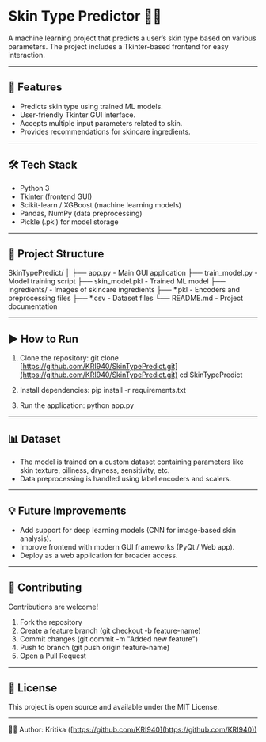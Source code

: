 
# Skin Type Predictor 🧴✨

A machine learning project that predicts a user’s skin type based on various parameters. The project includes a Tkinter-based frontend for easy interaction.

---

## 🚀 Features

* Predicts skin type using trained ML models.
* User-friendly Tkinter GUI interface.
* Accepts multiple input parameters related to skin.
* Provides recommendations for skincare ingredients.

---

## 🛠️ Tech Stack

* Python 3
* Tkinter (frontend GUI)
* Scikit-learn / XGBoost (machine learning models)
* Pandas, NumPy (data preprocessing)
* Pickle (.pkl) for model storage

---

## 📂 Project Structure

SkinTypePredict/
│
├── app.py                  - Main GUI application
├── train\_model.py          - Model training script
├── skin\_model.pkl          - Trained ML model
├── ingredients/            - Images of skincare ingredients
├── \*.pkl                   - Encoders and preprocessing files
├── \*.csv                   - Dataset files
└── README.md               - Project documentation

---

## ▶️ How to Run

1. Clone the repository:
   git clone [https://github.com/KRI940/SkinTypePredict.git](https://github.com/KRI940/SkinTypePredict.git)
   cd SkinTypePredict

2. Install dependencies:
   pip install -r requirements.txt

3. Run the application:
   python app.py

---

## 📊 Dataset

* The model is trained on a custom dataset containing parameters like skin texture, oiliness, dryness, sensitivity, etc.
* Data preprocessing is handled using label encoders and scalers.

---

## 💡 Future Improvements

* Add support for deep learning models (CNN for image-based skin analysis).
* Improve frontend with modern GUI frameworks (PyQt / Web app).
* Deploy as a web application for broader access.

---

## 🤝 Contributing

Contributions are welcome!

1. Fork the repository
2. Create a feature branch (git checkout -b feature-name)
3. Commit changes (git commit -m "Added new feature")
4. Push to branch (git push origin feature-name)
5. Open a Pull Request

---

## 📜 License

This project is open source and available under the MIT License.

---

👩‍💻 Author: Kritika ([https://github.com/KRI940](https://github.com/KRI940))

